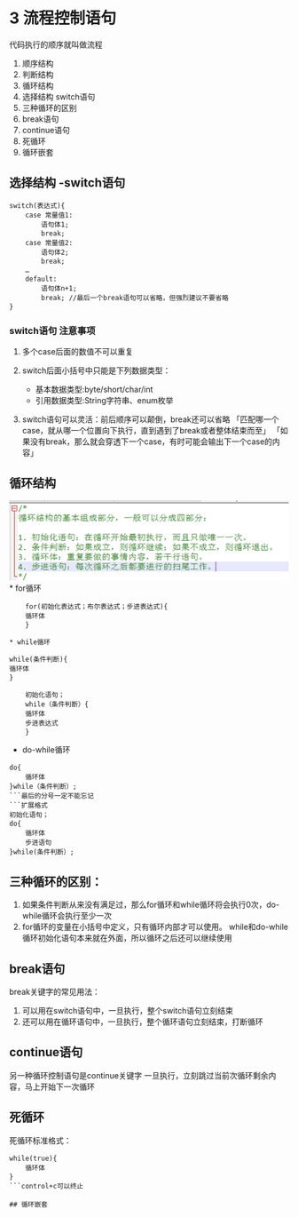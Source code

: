 # 3 流程控制语句

代码执行的顺序就叫做流程
1. 顺序结构
2. 判断结构
3. 循环结构
4. 选择结构 switch语句
5. 三种循环的区别
6. break语句
7. continue语句
8. 死循环
9. 循环嵌套

## 选择结构 -switch语句
```
switch(表达式){
	case 常量值1:
		语句体1;
		break;
	case 常量值2:
		语句体2;
		break;
	…
	default:
		语句体n+1;
		break; //最后一个break语句可以省略，但强烈建议不要省略
}
```

### switch语句 注意事项

1. 多个case后面的数值不可以重复

2. switch后面小括号中只能是下列数据类型：
	* 基本数据类型:byte/short/char/int
	* 引用数据类型:String字符串、enum枚举

3. switch语句可以灵活：前后顺序可以颠倒，break还可以省略
「匹配哪一个case，就从哪一个位置向下执行，直到遇到了break或者整体结束而至」
「如果没有break，那么就会穿透下一个case，有时可能会输出下一个case的内容」


## 循环结构
![](3%20%E6%B5%81%E7%A8%8B%E6%8E%A7%E5%88%B6%E8%AF%AD%E5%8F%A5/%E6%88%AA%E5%B1%8F2021-01-08%2013.44.23.png)
	* for循环
```
	for(初始化表达式；布尔表达式；步进表达式){
	循环体
	}
```

	* while循环
``` 标准格式
while(条件判断){
循环体
}
```
``` while循环的扩展格式
	初始化语句；
	while（条件判断）{
	循环体
	步进表达式
	}
```

* do-while循环
```标准格式
do{
	循环体
}while（条件判断）;
```最后的分号一定不能忘记
```扩展格式
初始化语句；
do{
	循环体
	步进语句
}while(条件判断）;

```

## 三种循环的区别：
1. 如果条件判断从来没有满足过，那么for循环和while循环将会执行0次，do-while循环会执行至少一次
2. for循环的变量在小括号中定义，只有循环内部才可以使用。
 while和do-while循环初始化语句本来就在外面，所以循环之后还可以继续使用


## break语句
break关键字的常见用法：
1. 可以用在switch语句中，一旦执行，整个switch语句立刻结束
2. 还可以用在循环语句中，一旦执行，整个循环语句立刻结束，打断循环

## continue语句
另一种循环控制语句是continue关键字
一旦执行，立刻跳过当前次循环剩余内容，马上开始下一次循环

## 死循环
死循环标准格式：
```
while(true){
	循环体
}
```control+c可以终止

## 循环嵌套
